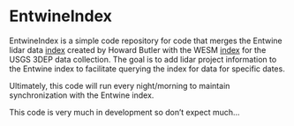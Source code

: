 
<!-- README.md is generated from README.Rmd. Please edit that file -->

# EntwineIndex

<!-- badges: start -->

<!-- badges: end -->

EntwineIndex is a simple code repository for code that merges the
Entwine lidar data
[index](https://raw.githubusercontent.com/hobu/usgs-lidar/master/boundaries/resources.geojson)
created by Howard Butler with the WESM
[index](ftp://rockyftp.cr.usgs.gov/vdelivery/Datasets/Staged/Elevation/metadata/WESM.gpkg)
for the USGS 3DEP data collection. The goal is to add lidar project
information to the Entwine index to facilitate querying the index for
data for specific dates.

Ultimately, this code will run every night/morning to maintain
synchronization with the Entwine index.

This code is very much in development so don’t expect much…
